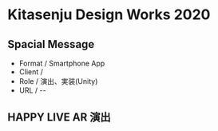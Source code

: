 # Kitasenju Design Works 2020


## Spacial Message

* Format / Smartphone App
* Client / 
* Role / 演出、実装(Unity)
* URL / --


## HAPPY LIVE AR 演出

## 
